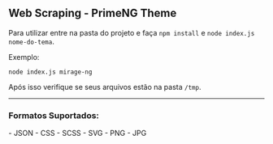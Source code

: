 <h2>Web Scraping - PrimeNG Theme</h2>

Para utilizar entre na pasta do projeto e faça ``npm install`` e ``node index.js nome-do-tema``.

Exemplo:

```
node index.js mirage-ng 
```


Após isso verifique se seus arquivos estão na pasta ``/tmp``.

---

<h3>Formatos Suportados:</h3>
- JSON
- CSS
- SCSS
- SVG
- PNG
- JPG

